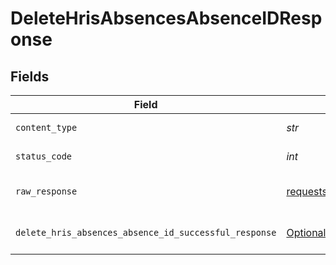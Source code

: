 # DeleteHrisAbsencesAbsenceIDResponse


## Fields

| Field                                                                                                                                  | Type                                                                                                                                   | Required                                                                                                                               | Description                                                                                                                            |
| -------------------------------------------------------------------------------------------------------------------------------------- | -------------------------------------------------------------------------------------------------------------------------------------- | -------------------------------------------------------------------------------------------------------------------------------------- | -------------------------------------------------------------------------------------------------------------------------------------- |
| `content_type`                                                                                                                         | *str*                                                                                                                                  | :heavy_check_mark:                                                                                                                     | HTTP response content type for this operation                                                                                          |
| `status_code`                                                                                                                          | *int*                                                                                                                                  | :heavy_check_mark:                                                                                                                     | HTTP response status code for this operation                                                                                           |
| `raw_response`                                                                                                                         | [requests.Response](https://requests.readthedocs.io/en/latest/api/#requests.Response)                                                  | :heavy_check_mark:                                                                                                                     | Raw HTTP response; suitable for custom response parsing                                                                                |
| `delete_hris_absences_absence_id_successful_response`                                                                                  | [Optional[shared.DeleteHrisAbsencesAbsenceIDSuccessfulResponse]](../../models/shared/deletehrisabsencesabsenceidsuccessfulresponse.md) | :heavy_minus_sign:                                                                                                                     | DELETE /hris/absences/:absence_id Successful response                                                                                  |